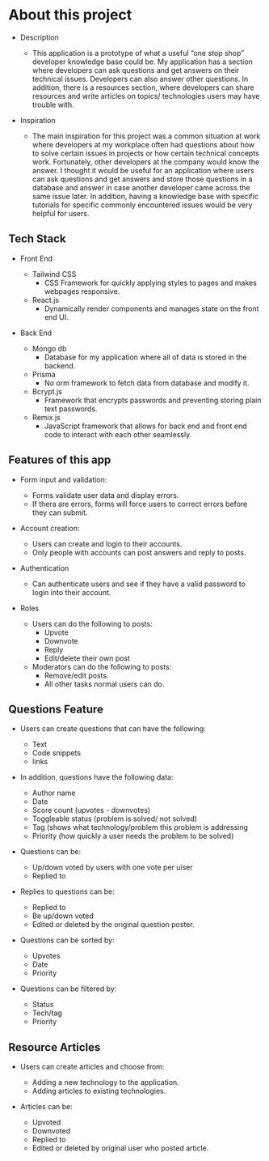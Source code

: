 # About this project

- Description
	- This application is a prototype of what a useful “one stop shop” developer knowledge base could be. My application has a section where developers can ask questions and get answers on their technical issues. Developers can also answer other questions. In addition, there is a resources section, where developers can share resources and write articles on topics/ technologies users may have trouble with.


- Inspiration
  	- The main inspiration for this project was a common situation at work where developers at my workplace often had questions about how to solve certain issues in projects or how certain technical concepts work. Fortunately, other developers at the company would know the answer. I thought it would be useful for an application where users can ask questions and get answers and store those questions in a database and answer in case another developer came across the same issue later. In addition, having a knowledge base with specific tutorials for specific commonly encountered issues would be very helpful for users.


## Tech Stack

- Front End  
	- Tailwind CSS
		- CSS Framework for quickly applying styles to pages and makes webpages responsive.
	- React.js
		- Dynamically render components and manages state on the front end UI.

- Back End
	- Mongo db
		- Database for my application where all of data is stored in the backend.
	- Prisma
		- No orm framework to fetch data from database and modify it.
	- Bcrypt.js
		- Framework that encrypts passwords and preventing storing plain text passwords.
	- Remix.js
		- JavaScript framework that allows for back end and front end code to interact with each other seamlessly.
	

## Features of this app


- Form input and validation:
     - Forms validate user data and display errors.
     - If thera are errors, forms will force users to correct errors before they can submit.
      
- Account creation:
     - Users can create and login to their accounts. 
     - Only people with accounts can post answers and reply to posts.

- Authentication
     - Can authenticate users and see if they have a valid password to login into their account.

- Roles
   - Users can do the following to posts:
	 - Upvote
	 - Downvote
	 - Reply 
	 - Edit/delete their own post
   - Moderators can do the following to posts:
	   - Remove/edit posts.
	   - All other tasks normal users can do.

## Questions Feature

- Users can create questions that can have the following:
	- Text
	- Code snippets
	- links

- In addition, questions have the following data:
	- Author name
	- Date
	- Score count (upvotes - downvotes)
	- Toggleable status (problem is solved/ not solved)
	- Tag (shows what technology/problem this problem is addressing
	- Priority (how quickly a user needs the problem to be solved)

- Questions can be:
	- Up/down voted by users with one vote per uiser
	- Replied to
	
- Replies to questions can be:
	- Replied to
	- Be up/down voted
	- Edited or deleted by the original question poster.
 
- Questions can be sorted by:
	- Upvotes
	- Date
	- Priority

- Questions can be filtered by:
	- Status
	- Tech/tag
	- Priority

## Resource Articles

- Users can create articles and choose from:
	- Adding a new technology to the application.
	- Adding articles to existing technologies.

- Articles can be:
	- Upvoted
	- Downvoted	
	- Replied to
	- Edited or deleted by original user who posted article.






